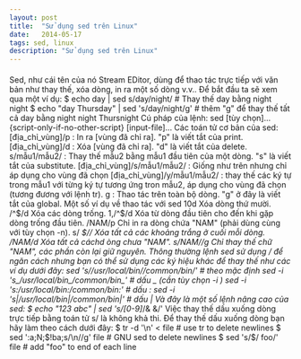 ```yaml
---
layout: post
title:  "Sử dụng sed trên Linux"
date:   2014-05-17
tags: sed, linux
description: "Sử dụng sed trên Linux"
---
```


#### 
Sed, như cái tên của nó Stream EDitor, dùng để thao tác trực tiếp với văn bản như thay thế, xóa dòng, in ra một số dòng v.v.. Để bắt đầu ta sẽ xem qua một ví dụ:
$ echo day | sed s/day/night/ # Thay thế day bằng night
night
$ echo "day Thursday" | sed 's/day/night/g' # thêm "g" để thay thế tất cả day bằng night
night Thursnight
Cú pháp của lệnh:
sed [tùy chọn]... {script-only-if-no-other-script} [input-file]...
Các toán tử cơ bản của sed:
[địa_chỉ_vùng]/p : In ra [vùng đã chỉ ra]. "p" là viết tắt của print.
[địa_chỉ_vùng]/d : Xóa [vùng đã chỉ ra]. "d" là viết tắt của delete.
s/mẫu1/mẫu2/ : Thay thế mẫu2 bằng mẫu1 đầu tiên của một dòng. "s" là viết tắt của substitute.
[địa_chỉ_vùng]/s/mẫu1/mẫu2/ : Giống như trên nhưng chỉ áp dụng cho vùng đã chọn
[địa_chỉ_vùng]/y/mẫu1/mẫu2/ : thay thế các ký tự trong mẫu1 với từng ký tự tương ứng tron mẫu2, áp dụng cho vùng đã chọn (tương đương với lệnh tr).
g : Thao tác trên toàn bộ dòng. "g" ở đây là viết tắt của global.
Một số ví dụ về thao tác với sed
10d Xóa dòng thứ mười.
/^$/d Xóa các dòng trống.
1,/^$/d Xóa từ dòng đầu tiên cho đến khi gặp dòng trống đầu tiên.
/NAM/p Chỉ in ra dòng chứa "NAM" (phải dùng cùng với tùy chọn -n).
s/ *$// Xóa tất cả các khoảng trắng ở cuối mỗi dòng.
/NAM/d Xóa tất cả cáchd òng chưa "NAM".
s/NAM//g Chỉ thay thế chữ "NAM", các phần còn lại giữ nguyên.
Thông thường lệnh sed sử dụng / để ngăn cách nhưng bạn có thể sử dụng các ký hiệu khác để thay thế như các ví dụ dưới đây:
sed 's/\/usr\/local\/bin/\/common\/bin/' # theo mặc định
sed -i 's_/usr/local/bin_/common/bin_' # dấu _ (cần tùy chọn -i )
sed -i 's:/usr/local/bin:/common/bin:' # dấu :
sed -i 's|/usr/local/bin|/common/bin|' # dấu |
Và đây là một số lệnh nâng cao của sed:
$ echo "123 abc" | sed 's/[0-9]*/& &/'
Việc thay thế dấu xuống dòng trực tiếp bằng toán tử s/ là không khả thi. Để thay thế dấu xuống dòng bạn hãy làm theo cách dưới đây:
$ tr -d '\n' < file # use tr to delete newlines
$ sed ':a;N;$!ba;s/\n//g' file # GNU sed to delete newlines
$ sed 's/$/ foo/' file # add "foo" to end of each line
